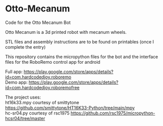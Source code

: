# Otto-Mecanum
Code for the Otto Mecanum Bot

Otto Mecanum is a 3d printed robot with mecanum wheels.

STL files and assembly instructions are to be found on printables (once I complete the entry)

This repository contains the micropython files for the bot and the interface files for the RoboRemo control app for android

Full app: https://play.google.com/store/apps/details?id=com.hardcodedjoy.roboremo  
Demo app: https://play.google.com/store/apps/details?id=com.hardcodedjoy.roboremofree  

The project uses:  
ht16k33.mpy courtesy of smittytone https://github.com/smittytone/HT16K33-Python/tree/main/mpy  
hc-sr04.py courtesy of rsc1975 https://github.com/rsc1975/micropython-hcsr04/tree/master
